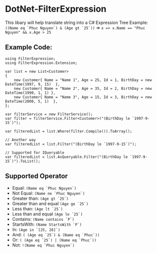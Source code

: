 # DotNet-FilterExpression
This libary will help translate string into a C# Expression Tree
Example: ``` ((Name eq `Phuc Nguyen`) & (Age gt `25`)) ``` => ``` x => x.Name == "Phuc Nguyen" && x.Age > 25 ```

## Example Code:
```
using FilterExpression;
using FilterExpression.Extension;

var list = new List<Customer>
{
    new Customer{ Name = "Name 1", Age = 25, Id = 1, BirthDay = new DateTime(1997, 9, 15)  },
    new Customer{ Name = "Name 2", Age = 35, Id = 2, BirthDay = new DateTime(1990, 1, 1) },
    new Customer{ Name = "Name 3", Age = 15, Id = 3, BirthDay = new DateTime(2000, 5, 1)  },
};

var filterService = new FilterService();
var filter = filterService.Filter<Customer>("(BirthDay le `1997-9-15`)");

var filteredList = list.Where(filter.Compile()).ToArray();

// Another way
var filteredList = list.Filter("(BirthDay le `1997-9-15`)");

// Supported for IQueryable
var filteredList = list.AsQueryable.Filter("(BirthDay le `1997-9-15`)").ToList();
```

## Supported Operator

- Equal: ``` (Name eq `Phuc Nguyen`) ``` 
- Not Equal: ``` (Name ne `Phuc Nguyen`) ``` 
- Greater than: ``` (Age gt `25`) ```
- Greater than and equal ``` (Age ge `25`) ```
- Less than: ``` (Age lt `25`) ```
- Less than and equal ``` (Age le `25`) ```
- Contains: ``` (Name contains `P`) ```
- StartsWith: ``` (Name StartsWith `P`) ```
- In: ``` (Age in `[25, 26]`) ```
- And: ``` ( (Age eq `25`) & (Name eq `Phuc`)) ```
- Or: ``` ( (Age eq `25`) | (Name eq `Phuc`)) ```
- Not: ```!(Name eq `Phuc Nguyen`) ```
